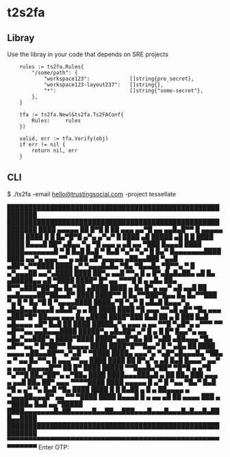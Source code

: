 # t2s2fa

## Libray

Use the libray in your code that depends on SRE projects

```
	rules := ts2fa.Rules{
		"/some/path": {
			"workspace123":             []string{pre_secret},
			"workspace123-layout237":   []string{},
			"*":                        []string{"some-secret"},
		},
	}

	tfa := ts2fa.New(&ts2fa.Ts2FAConf{
		Rules:     rules
	})

	valid, err := tfa.Verify(obj)
	if err != nil {
		return nil, err
	}

```

## CLI

$ ./ts2fa -email hello@trustingsocial.com -project tessellate

█████████████████████████████████████████████████████████
█████████████████████████████████████████████████████████
████ ▄▄▄▄▄ ██ █▀█ █   ██ ▄▄▄ ▄▄▀█ ▄▄ ▄▄█▄█▀▀ █ ▄▄▄▄▄ ████
████ █   █ █▄▀█▀█ ▄▀▄ ▄▀▄▀  █ ████ ▄█ █████ ▄█ █   █ ████
████ █▄▄▄█ ██▀ ▄█▄▄ ▀▄  ▀█ ▄▄▄  ▄  ▄█  ▄▄ ▀███ █▄▄▄█ ████
████▄▄▄▄▄▄▄█ ▀ █ █▄█ █▄█ ▀ █▄█ ▀▄▀ ▀▄▀ █ █▄▀ █▄▄▄▄▄▄▄████
████ ▄▄▀▄ ▄▄▄ ▀▀ ▄ ▄██ ▄█▀▄▄▄▄▄ ▄██▄▄███ ▀▄▄█ ▄██▀▄▀▀████
████ ▄▀ ▀▄▄▄█▄█▄  ▀█▄ ▀█▄▄█▄ ▀█▀▀▄ ▀ █   ▄▀▄▄▄██ ▄▄▀▄████
████ ██▀▄ ▄▄█ ▀▀▄ █ ▄ █▀▄█▄█▄██▄ ▄█  █▄ ▄█████▄▄ ▄█ ▀████
████▀ █▀ ▄▄ ▀▀▀█ █  ▄   ▄█▄ ██▄ █▀▀▄███▀██▀█▄ █▄▀██ ▄████
████ ▄   █▄    █▀▄ ▄▄▀ ▄█   ▄▄█  ██ ▄▄█▄▄▄▄██▀██▄▄█▀ ████
████▀▀ █ █▄▀▀███▀█▄▄ █▄  █▄▀▀███ ▀▄  █ ▀ █▄▀█ █ ▀▄▄▄▄████
████▄▀█  ▀▄▀ █  ▄█▄█ █▄▄▄▀▄ ▄█▄█▄▄█▄▄▄█  ▄█▄█▀▄ ▄ ██ ████
████  ▀█ ▄▄▄ ▀▀▄█ ▄█▀  ▀█▄ ▄▄▄ ▄███▀█▀ ██▄▄▄ ▄▄▄ █▄ ▄████
████▀███ █▄█ ██ ▄   █  ███ █▄█   ▄█▄▄▄▄  ▄█▀ █▄█ ██  ████
█████▄▀▄ ▄▄▄ ▄ ▄▄ ▀▀█ ▀▄█▀▄   ▄▀▀▀ ▀▀ ▄█▀▀▄▄   ▄▄█▄▄▄████
█████▀▄ ▄█▄██▀ ▄▀ █ ▄ █ █▀ █▄▄▀▄ ▄▄ ▄█▄▀▄▄███▀▄ ████▀████
████▀▄▄█▀█▄ ██ ▀▄██ ▄██▄▄▄ ▀█▄ ▄█▀▀▄▄ ▀ █▀██▀▀ █▄▄▄▄ ████
████▀█▀▀█▄▄▀ █  ▀  ▄█▄ ██ ████ ▄▄▄▄ ▄██▄▄██▀▀▄▀▄█ ▀ ▀████
████▄ ▄▄▄▀▄ ▀▄█▀▄█▄▄▄█▄  ▀██▄ ▄ ▀ ▄▄ █▄▀▀▄ █ ▄▄▄▀▀▄▄ ████
████ ██ █▀▄▀▄ ▄█ █▄█ █▄▄▄▀ ▄▄▀ ▄ ▄▄▄ █▄▄▄▄█▀▀  ██ █▀ ████
█████ ▀▀█▄▄█▄▀██▀ ▀█▀█ ▄  ▄▀█  ▀▄▀▀█  ██▄▀██▀▄ ▄▀██▄ ████
████▄▄▄███▄█ ▄ ██  ██▄ ███ ▄▄▄ ▄ ▄▄█ ██▄ ██▀ ▄▄▄ ▀▀▀▀████
████ ▄▄▄▄▄ █ ▄▀ █ ▀▄▄ ▀█▄▀ █▄█  ▀█ ▄  ▄▀ ▀▄  █▄█ ▀█▄ ████
████ █   █ █▄██ ▄ █ ▄ ██▄▄▄▄ ▄   ▀▄▄▄██▄▄▄█▀ ▄▄  ▀▀ ▀████
████ █▄▄▄█ █ ▄  ▄▄  ▄█ ██  ▄▄▄▄ ███ ▄ ▀████▄ █▄█ ▄▄▀█████
████▄▄▄▄▄▄▄█▄██▄▄▄▄▄█▄▄██▄▄███▄▄▄█▄▄▄█▄▄▄█▄█▄▄█▄███▄▄████
█████████████████████████████████████████████████████████
▀▀▀▀▀▀▀▀▀▀▀▀▀▀▀▀▀▀▀▀▀▀▀▀▀▀▀▀▀▀▀▀▀▀▀▀▀▀▀▀▀▀▀▀▀▀▀▀▀▀▀▀▀▀▀▀▀
Enter OTP:
```
